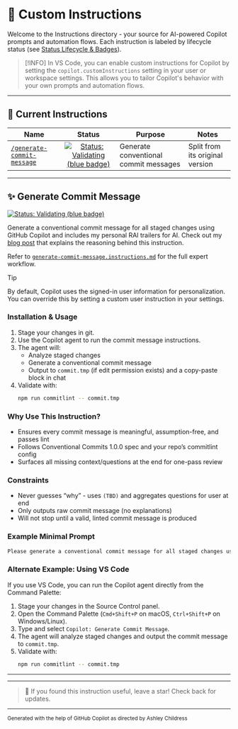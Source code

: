 
# 🤹 Custom Instructions

Welcome to the Instructions directory - your source for AI-powered Copilot prompts and automation flows. Each instruction is labeled by lifecycle status (see [Status Lifecycle & Badges](../../docs/status-badge-lifecycle.md)).


> [!INFO]
> In VS Code, you can enable custom instructions for Copilot by setting the `copilot.customInstructions` setting in your user or workspace settings. This allows you to tailor Copilot's behavior with your own prompts and automation flows.

---

## 📄 Current Instructions

| Name | Status | Purpose | Notes |
| - | :-: | - | - |
| [`/generate-commit-message`](generate-commit-message.instructions.md) | [![Status: Validating (blue badge)](https://img.shields.io/badge/status-validating-0070A3.svg)](#-generate-commit-message) | Generate conventional commit messages | Split from its original version |

---

## ✨ Generate Commit Message

[![Status: Validating (blue badge)](https://img.shields.io/badge/status-validating-0070A3.svg)](#-generate-commit-message)

Generate a conventional commit message for all staged changes using GitHub Copilot and includes my personal RAI trailers for AI. Check out my [blog post](https://dev.to/anchildress1/is-github-copilot-safe-the-fun-and-hard-truth-about-responsible-ai-3b95) that explains the reasoning behind this instruction.

Refer to [`generate-commit-message.instructions.md`](./generate-commit-message.instructions.md) for the full expert workflow.

> [!TIP]
> By default, Copilot uses the signed-in user information for personalization. You can override this by setting a custom user instruction in your settings.

### Installation & Usage

1. Stage your changes in git.
2. Use the Copilot agent to run the commit message instructions.
3. The agent will:
	- Analyze staged changes
	- Generate a conventional commit message
	- Output to `commit.tmp` (if edit permission exists) and a copy-paste block in chat
4. Validate with:
	```bash
	npm run commitlint -- commit.tmp
	```

### Why Use This Instruction?

- Ensures every commit message is meaningful, assumption-free, and passes lint
- Follows Conventional Commits 1.0.0 spec and your repo’s commitlint config
- Surfaces all missing context/questions at the end for one-pass review

### Constraints

- Never guesses “why” - uses `(TBD)` and aggregates questions for user at end
- Only outputs raw commit message (no explanations)
- Will not stop until a valid, linted commit message is produced

### Example Minimal Prompt

```markdown
Please generate a conventional commit message for all staged changes using the instructions in `#./generate-commit-message.instructions.md`.
```

### Alternate Example: Using VS Code

If you use VS Code, you can run the Copilot agent directly from the Command Palette:

1. Stage your changes in the Source Control panel.
2. Open the Command Palette (`Cmd+Shift+P` on macOS, `Ctrl+Shift+P` on Windows/Linux).
3. Type and select `Copilot: Generate Commit Message`.
4. The agent will analyze staged changes and output the commit message to `commit.tmp`.
5. Validate with:
	```bash
	npm run commitlint -- commit.tmp
	```
---

---

> 🦄 If you found this instruction useful, leave a star! Check back for updates.

---

<small>Generated with the help of GitHub Copilot as directed by Ashley Childress</small>
